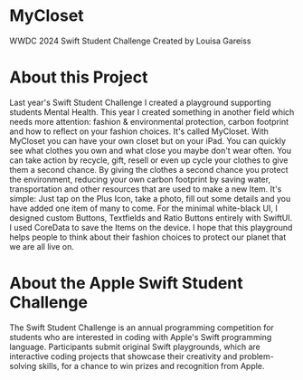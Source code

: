 # MyCloset

WWDC 2024 Swift Student Challenge
Created by Louisa Gareiss

# About this Project

Last year's Swift Student Challenge I created a playground supporting students Mental Health. This year I created something in another field which needs more attention: fashion & environmental protection, carbon footprint and how to reflect on your fashion choices. It's called MyCloset. With MyCloset you can have your own closet but on your iPad. You can quickly see what clothes you own and what close you maybe don't wear often. You can take action by recycle, gift, resell or even up cycle your clothes to give them a second chance. By giving the clothes a second chance you protect the environment, reducing your own carbon footprint by saving water, transportation and other resources that are used to make a new Item. It's simple: Just tap on the Plus Icon, take a photo, fill out some details and you have added one item of many to come. For the minimal white-black UI, I designed custom Buttons, Textfields and Ratio Buttons entirely with SwiftUI. I used CoreData to save the Items on the device. I hope that this playground helps people to think about their fashion choices to protect our planet that we are all live on.

# About the Apple Swift Student Challenge

The Swift Student Challenge is an annual programming competition for students who are interested in coding with Apple's Swift programming language. Participants submit original Swift playgrounds, which are interactive coding projects that showcase their creativity and problem-solving skills, for a chance to win prizes and recognition from Apple.
